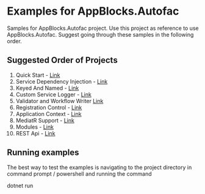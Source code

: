 # Examples for AppBlocks.Autofac
Samples for AppBlocks.Autofac project. Use this project as reference to use AppBlocks.Autofac. Suggest going through these samples in the following order.

## Suggested Order of Projects
1. Quick Start - [Link](https://github.com/AdsophicSolutions/AppBlocks.Autofac.Examples/tree/master/src/QuickStart)
2. Service Dependency Injection - [Link](https://github.com/AdsophicSolutions/AppBlocks.Autofac.Examples/tree/master/src/ServiceDependencyInjection)
3. Keyed And Named - [Link](https://github.com/AdsophicSolutions/AppBlocks.Autofac.Examples/tree/master/src/KeyedAndNamed)
4. Custom Service Logger - [Link](https://github.com/AdsophicSolutions/AppBlocks.Autofac.Examples/tree/master/src/CustomServiceLogger)
5. Validator and Workflow Writer [Link](https://github.com/AdsophicSolutions/AppBlocks.Autofac.Examples/tree/master/src/ValidatorAndWorkflowWriter)
6. Registration Control - [Link](https://github.com/AdsophicSolutions/AppBlocks.Autofac.Examples/tree/master/src/RegistrationControl)
7. Application Context - [Link](https://github.com/AdsophicSolutions/AppBlocks.Autofac.Examples/tree/master/src/ApplicationContext)
8. MediatR Support - [Link](https://github.com/AdsophicSolutions/AppBlocks.Autofac.Examples/tree/master/src/MediatRSupport)
9. Modules - [Link](https://github.com/AdsophicSolutions/AppBlocks.Autofac.Examples/tree/master/src/AppBlocksApplication)
10. REST Api - [Link](https://github.com/AdsophicSolutions/AppBlocks.Autofac.Examples/tree/master/src/RestAPI)

## Running examples
The best way to test the examples is navigating to the project directory in command prompt / powershell and running the command 
  
  dotnet run

